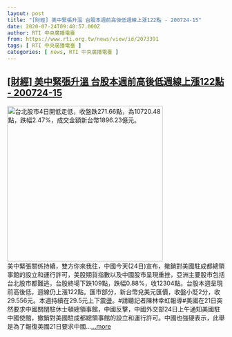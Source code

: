 ```yaml
---
layout: post
title: "[財經] 美中緊張升溫 台股本週前高後低週線上漲122點 - 200724-15"
date: 2020-07-24T09:40:57.000Z
author: RTI 中央廣播電臺
from: https://www.rti.org.tw/news/view/id/2073391
tags: [ RTI 中央廣播電臺 ]
categories: [ news, RTI 中央廣播電臺 ]
---
```

<!--1595583657000-->
[[財經] 美中緊張升溫 台股本週前高後低週線上漲122點 - 200724-15](https://www.rti.org.tw/news/view/id/2073391)
------

<div>
<img src="https://static.rti.org.tw/assets/thumbnails/2020/05/04/20200504000091M.jpg" width="360" alt="台北股市4日開低走低，收盤跌271.66點，為10720.48點，跌幅2.47%，成交金額新台幣1896.23億元。" title="台北股市4日開低走低，收盤跌271.66點，為10720.48點，跌幅2.47%，成交金額新台幣1896.23億元。"><br>美中緊張關係持續，雙方你來我往，中國今天(24日)宣布，撤銷對美國駐成都總領事館的設立和運行許可，美股期貨指數以及中國股市呈現重挫，亞洲主要股市包括台北股市都難逃，台股終場下跌109點，跌幅0.88%，收12304點。台股本週呈現前高後低，週線仍上漲122點。匯市部分，新台幣兌美元匯價，收盤小貶2分，收29.556元。本週持續在29.5元上下震盪。#請聽記者陳林幸虹報導#美國在21日突然要求中國關閉駐休士頓總領事館，中國反擊，中國外交部24日上午通知美國駐中國使館，撤銷對美國駐成都總領事館的設立和運行許可。中國也強硬表示，此舉是為了報復美國21日要求中國...<a target="_blank" href="https://www.rti.org.tw/news/view/id/2073391">...more</a>
</div>
